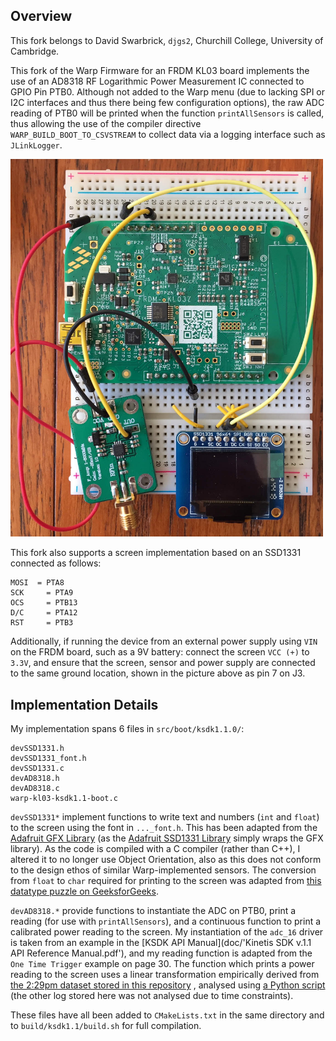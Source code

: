 ## Overview

This fork belongs to David Swarbrick, `djgs2`, Churchill College, University of Cambridge.


This fork of the Warp Firmware for an FRDM KL03 board implements the use of an AD8318 RF Logarithmic Power Measurement IC connected to GPIO Pin PTB0. Although not added to the Warp menu (due to lacking SPI or I2C interfaces and thus there being few configuration options), the raw ADC reading of PTB0 will be printed when the function `printAllSensors` is called, thus allowing the use of the compiler directive `WARP_BUILD_BOOT_TO_CSVSTREAM` to collect data via a logging interface such as `JLinkLogger`.

<img src="ad8318-picture.jpg" alt="A picture of the AD8318 wired to FRDM KL03" width="500"/>


This fork also supports a screen implementation based on an SSD1331 connected as follows:
```
MOSI  = PTA8
SCK		= PTA9
OCS		= PTB13
D/C		= PTA12
RST		= PTB3
```
Additionally, if running the device from an external power supply using `VIN` on the FRDM board, such as a 9V battery: connect the screen `VCC (+)` to `3.3V`, and ensure that the screen, sensor and power supply are connected to the same ground location, shown in the picture above as pin 7 on J3.

## Implementation Details
My implementation spans 6 files in `src/boot/ksdk1.1.0/`:
```
devSSD1331.h
devSSD1331_font.h
devSSD1331.c
devAD8318.h
devAD8318.c
warp-kl03-ksdk1.1-boot.c
```
`devSSD1331*` implement functions to write text and numbers (`int` and `float`) to the screen using the font in `..._font.h`. This has been adapted from the [Adafruit GFX Library](https://github.com/adafruit/Adafruit-GFX-Library) (as the [Adafruit SSD1331 Library](https://github.com/adafruit/Adafruit-SSD1331-OLED-Driver-Library-for-Arduino) simply wraps the GFX library). As the code is compiled with a C compiler (rather than C++), I altered it to no longer use Object Orientation, also as this does not conform to the design ethos of similar Warp-implemented sensors. The conversion from `float` to `char` required for printing to the screen was adapted from [this datatype puzzle on GeeksforGeeks](https://www.geeksforgeeks.org/convert-floating-point-number-string/).

`devAD8318.*` provide functions to instantiate the ADC on PTB0, print a reading (for use with `printAllSensors`), and a continuous function to print a calibrated power reading to the screen. My instantiation of the `adc_16` driver is taken from an example in the [KSDK API Manual](doc/'Kinetis SDK v.1.1 API Reference Manual.pdf'), and my reading function is adapted from the `One Time Trigger` example on page 30. The function which prints a power reading to the screen uses a linear transformation empirically derived from [the 2:29pm dataset stored in this repository](Mon13Jan1429_test_865.9MHz.log) , analysed using [a Python script](measurement-analysis.py) (the other log stored here was not analysed due to time constraints).

These files have all been added to `CMakeLists.txt` in the same directory and to `build/ksdk1.1/build.sh` for full compilation.
